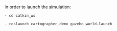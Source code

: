  In order to launch the simulation:
 
	- cd catkin_ws
  
	- roslaunch cartographer_demo gazebo_world.launch
